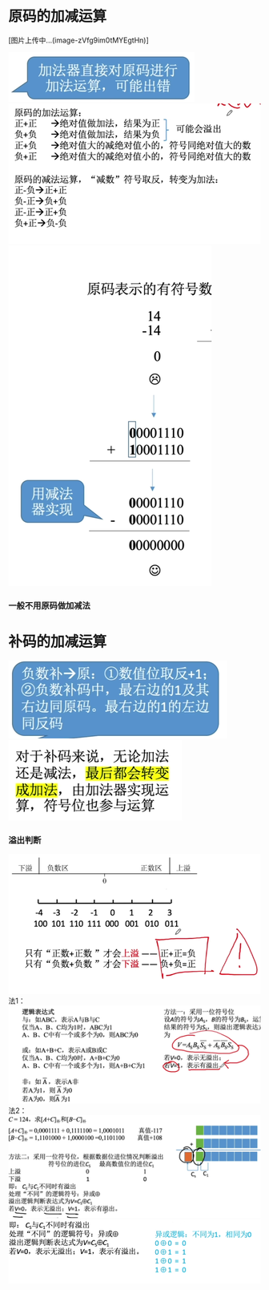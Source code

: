 


# 原码的加减运算
[图片上传中...(image-zVfg9im0tMYEgtHn)]

![输入图片说明](/imgs/2025-07-29/EvuBXvS2cCtEWqq9.png)
![输入图片说明](/imgs/2025-07-29/qpG7qbk1F0rwrrRM.png)
![输入图片说明](/imgs/2025-07-29/0rXrPyZ67R6gnaMe.png)
### 一般不用原码做加减法


# 补码的加减运算
![输入图片说明](/imgs/2025-07-29/YSoUevhHgfHIhVYJ.png)![输入图片说明](/imgs/2025-07-29/WooupeNLB681tjDQ.png)

### 溢出判断
![输入图片说明](/imgs/2025-07-29/trJUg97yOqqZNw0t.png)
法1：
![输入图片说明](/imgs/2025-07-29/3eSruyoiljTcQAQq.png)
法2：
![输入图片说明](/imgs/2025-07-29/iaNbE5cjDitCctVF.png)
![输入图片说明](/imgs/2025-07-29/YepxiVfL4bvtbac4.png)
<!--stackedit_data:
eyJoaXN0b3J5IjpbMTc5MTA5NDMwMSwtMTUyMjc0NzUxMSwtMT
Y1MzQ5NDkyMyw0NDA5MDU2MTldfQ==
-->